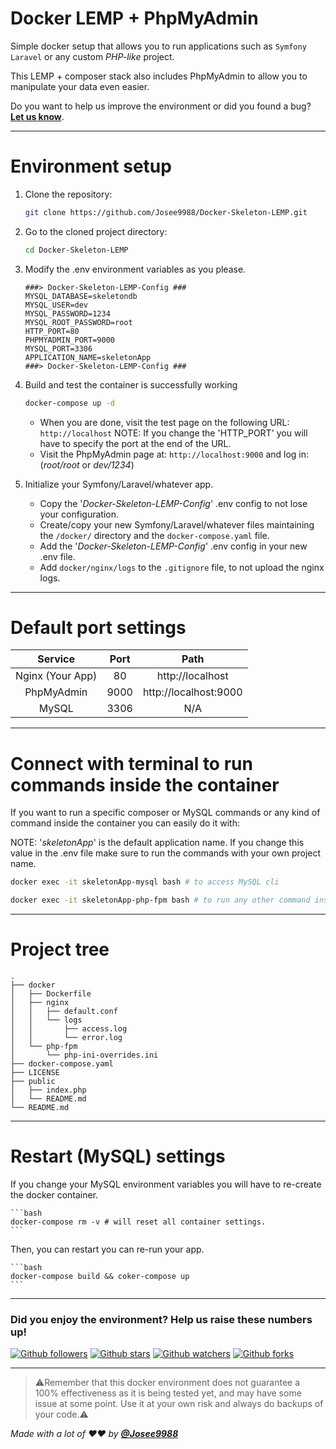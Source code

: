 # **Docker LEMP + PhpMyAdmin**

Simple docker setup that allows you to run applications such as `Symfony` `Laravel` or any custom *PHP-like* project.

This LEMP + composer stack also includes PhpMyAdmin to allow you to manipulate your data even easier.

Do you want to help us improve the environment or did you found a bug?
**[Let us know](https://github.com/Josee9988/Docker-Skeleton-LEMP/issues)**.

---

# **Environment setup**

1. Clone the repository:

    ```bash
    git clone https://github.com/Josee9988/Docker-Skeleton-LEMP.git
    ```
    
2. Go to the cloned project directory:

    ```bash
    cd Docker-Skeleton-LEMP
    ```

3. Modify the .env environment variables as you please.

    ```dotenv
    ###> Docker-Skeleton-LEMP-Config ###
    MYSQL_DATABASE=skeletondb
    MYSQL_USER=dev
    MYSQL_PASSWORD=1234
    MYSQL_ROOT_PASSWORD=root
    HTTP_PORT=80
    PHPMYADMIN_PORT=9000
    MYSQL_PORT=3306
    APPLICATION_NAME=skeletonApp
    ###> Docker-Skeleton-LEMP-Config ###
    ```

4. Build and test the container is successfully working

    ```bash
    docker-compose up -d
    ```
   
   - When you are done, visit the test page on the following URL: `http://localhost`
    NOTE: If you change the 'HTTP_PORT' you will have to specify the port at the end of the URL.
   - Visit the PhpMyAdmin page at: `http://localhost:9000` and log in: (_root/root_ or _dev/1234_)
   
5. Initialize your Symfony/Laravel/whatever app.

     - Copy the '_Docker-Skeleton-LEMP-Config_' .env config to not lose your configuration.
     - Create/copy your new Symfony/Laravel/whatever files maintaining the `/docker/` directory and the `docker-compose.yaml` file.
     - Add the '_Docker-Skeleton-LEMP-Config_' .env config in your new .env file.
     - Add `docker/nginx/logs` to the `.gitignore` file, to not upload the nginx logs.
     
---

# **Default** port settings

|    **Service**   	| **Port** 	|        **Path**       	|
|:----------------:	|:--------:	|:---------------------:	|
| Nginx (Your App) 	|    80    	|    http://localhost   	|
|    PhpMyAdmin    	|   9000   	| http://localhost:9000 	|
|       MySQL      	|   3306   	|          N/A          	|

---

# Connect with terminal to run commands inside the container

If you want to run a specific composer or MySQL commands or any kind of command inside the container you can easily do it with:

NOTE: '_skeletonApp_' is the default application name. If you change this value in the .env file make sure to run the commands with your own project name. 

```bash
docker exec -it skeletonApp-mysql bash # to access MySQL cli
```

```bash
docker exec -it skeletonApp-php-fpm bash # to run any other command inside the container
```

---

# Project tree

```text
.
├── docker
│   ├── Dockerfile
│   ├── nginx
│   │   ├── default.conf
│   │   └── logs
│   │       ├── access.log
│   │       └── error.log
│   └── php-fpm
│       └── php-ini-overrides.ini
├── docker-compose.yaml
├── LICENSE
├── public
│   ├── index.php
│   └── README.md
└── README.md
```

---

# Restart (MySQL) settings

If you change your MySQL environment variables you will have to re-create the docker container.

    ```bash
    docker-compose rm -v # will reset all container settings.
    ```
Then, you can restart you can re-run your app.

    ```bash
    docker-compose build && coker-compose up
    ```

---

### Did you enjoy the environment? Help us raise these numbers up!

[![Github followers](https://img.shields.io/github/followers/Josee9988.svg?style=social)]()
[![Github stars](https://img.shields.io/github/stars/Josee9988/Docker-Skeleton-LEMP.svg?style=social)]()
[![Github watchers](https://img.shields.io/github/watchers/Josee9988/Docker-Skeleton-LEMP.svg?style=social)]()
[![Github forks](https://img.shields.io/github/forks/Josee9988/Docker-Skeleton-LEMP.svg?style=social)]()

---

> ⚠️Remember that this docker environment does not guarantee a 100% effectiveness as it is being tested yet,
> and may have some issue at some point.
> Use it at your own risk and always do backups of your code.⚠️

_Made with a lot of ❤️❤️ by **[@Josee9988](https://github.com/Josee9988)**_
